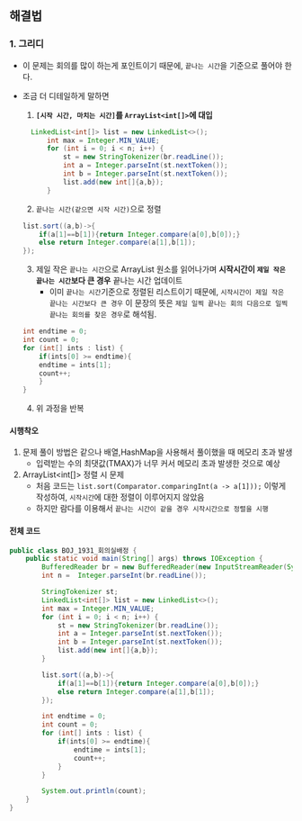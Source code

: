 ## 해결법
### 1. 그리디
* 이 문제는 회의를 많이 하는게 포인트이기 때문에, ```끝나는 시간```을 기준으로 풀어야 한다.
* 조금 더 디테일하게 말하면 
  1. __```[시작 시간, 마치는 시간]```를 ```ArrayList<int[]>```에 대입__
  ```java
    LinkedList<int[]> list = new LinkedList<>();
        int max = Integer.MIN_VALUE;
        for (int i = 0; i < n; i++) {
            st = new StringTokenizer(br.readLine());
            int a = Integer.parseInt(st.nextToken());
            int b = Integer.parseInt(st.nextToken());
            list.add(new int[]{a,b});
        }
  ```
  2. ```끝나는 시간(같으면 시작 시간)```으로 정렬
    ```java
    list.sort((a,b)->{
        if(a[1]==b[1]){return Integer.compare(a[0],b[0]);}
        else return Integer.compare(a[1],b[1]);
    });
    ```
  3. 제일 작은 ```끝나는 시간```으로 ArrayList 원소를 읽어나가며 __시작시간이 ```제일 작은 끝나는 시간```보다 큰 경우__ 끝나는 시간 업데이트
     * 이미 ```끝나는 시간```기준으로 정렬된 리스트이기 때문에, ```시작시간이 제일 작은 끝나는 시간보다 큰 경우``` 이 문장의 뜻은 ```제일 일찍 끝나는 회의 다음으로 일찍 끝나는 회의를 찾은 경우```로 해석됨.

    ```java
    int endtime = 0;
    int count = 0;
    for (int[] ints : list) {
        if(ints[0] >= endtime){
        endtime = ints[1];
        count++;
        }
    }
    ```
  4. 위 과정을 반복
#### 시행착오
1. 문제 풀이 방법은 같으나 배열,HashMap을 사용해서 풀이했을 때 메모리 초과 발생
    * 입력받는 수의 최댓값(TMAX)가 너무 커서 메모리 초과 발생한 것으로 예상
2. ArrayList<int[]> 정렬 시 문제
   * 처음 코드는 ```list.sort(Comparator.comparingInt(a -> a[1]));``` 이렇게 작성하여, ```시작시간```에 대한 정렬이 이루어지지 않았음
   * 하지만 람다를 이용해서 ```끝나는 시간이 같을 경우 시작시간으로 정렬을 시행```
#### 전체 코드
```java
public class BOJ_1931_회의실배정 {
    public static void main(String[] args) throws IOException {
        BufferedReader br = new BufferedReader(new InputStreamReader(System.in));
        int n =  Integer.parseInt(br.readLine());

        StringTokenizer st;
        LinkedList<int[]> list = new LinkedList<>();
        int max = Integer.MIN_VALUE;
        for (int i = 0; i < n; i++) {
            st = new StringTokenizer(br.readLine());
            int a = Integer.parseInt(st.nextToken());
            int b = Integer.parseInt(st.nextToken());
            list.add(new int[]{a,b});
        }

        list.sort((a,b)->{
            if(a[1]==b[1]){return Integer.compare(a[0],b[0]);}
            else return Integer.compare(a[1],b[1]);
        });

        int endtime = 0;
        int count = 0;
        for (int[] ints : list) {
            if(ints[0] >= endtime){
                endtime = ints[1];
                count++;
            }
        }

        System.out.println(count);
    }
}
```